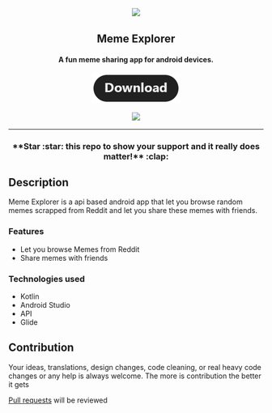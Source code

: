 <p align="center"><a href="https://github.com/subrotokumar/meme-explorer"><img src="meta/android/icon.png" width="150"></a></p>
<h2 align="center"><b>Meme Explorer</b></h2>
<h4 align="center">A fun meme sharing app for android devices.</h4>
<p align="center"><a href="https://github.com/subrotokumar/meme-explorer/releases"><img src="/meta/android/download.png"></a></p> 
<p align="center">
<a href="https://github.com/subrotokumar/flames" alt="GitHub release"><img src="https://img.shields.io/badge/version-0.1.0-blue.svg" ></a>
<hr>

<h3 align="center">**Star :star:  this repo to show your support and it really does matter!** :clap:</h4>

## Description
Meme Explorer is a api based android app that let you browse random memes scrapped from Reddit and let you share these memes with friends.

### Features
* Let you browse Memes from Reddit
* Share memes with friends

### Technologies used
* Kotlin
* Android Studio
* API
* Glide

## Contribution
Your ideas, translations, design changes, code cleaning, or real heavy code changes or any help is always welcome. The more is contribution the better it gets

[Pull requests](https://github.com/flames/pulls) will be reviewed
<!--
#### Known issues and limitations
-->
